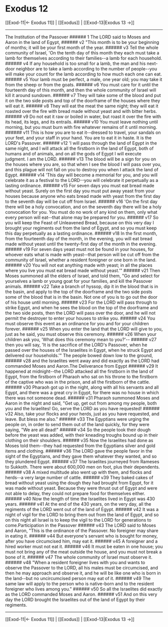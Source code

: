 # Exodus 12

[[Exod-11|← Exodus 11]] | [[Exodus]] | [[Exod-13|Exodus 13 →]]
***

The Institution of the Passover ###### 1 The LORD said to Moses and Aaron in the land of Egypt, ###### v2 "This month is to be your beginning of months; it will be your first month of the year. ###### v3 Tell the whole community of Israel, 'On the tenth day of this month they each must take a lamb for themselves according to their families--a lamb for each household. ###### v4 If any household is too small for a lamb, the man and his next-door neighbor are to take a lamb according to the number of people--you will make your count for the lamb according to how much each one can eat. ###### v5 Your lamb must be perfect, a male, one year old; you may take it from the sheep or from the goats. ###### v6 You must care for it until the fourteenth day of this month, and then the whole community of Israel will kill it around sundown. ###### v7 They will take some of the blood and put it on the two side posts and top of the doorframe of the houses where they will eat it. ###### v8 They will eat the meat the same night; they will eat it roasted over the fire with bread made without yeast and with bitter herbs. ###### v9 Do not eat it raw or boiled in water, but roast it over the fire with its head, its legs, and its entrails. ###### v10 You must leave nothing until morning, but you must burn with fire whatever remains of it until morning. ###### v11 This is how you are to eat it--dressed to travel, your sandals on your feet, and your staff in your hand. You are to eat it in haste. It is the LORD's Passover. ###### v12 'I will pass through the land of Egypt in the same night, and I will attack all the firstborn in the land of Egypt, both of humans and of animals, and on all the gods of Egypt I will execute judgment. I am the LORD. ###### v13 The blood will be a sign for you on the houses where you are, so that when I see the blood I will pass over you, and this plague will not fall on you to destroy you when I attack the land of Egypt. ###### v14 'This day will become a memorial for you, and you will celebrate it as a festival to the LORD--you will celebrate it perpetually as a lasting ordinance. ###### v15 For seven days you must eat bread made without yeast. Surely on the first day you must put away yeast from your houses because anyone who eats bread made with yeast from the first day to the seventh day will be cut off from Israel. ###### v16 'On the first day there will be a holy convocation, and on the seventh day there will be a holy convocation for you. You must do no work of any kind on them, only what every person will eat--that alone may be prepared for you. ###### v17 So you will keep the Feast of Unleavened Bread, because on this very day I brought your regiments out from the land of Egypt, and so you must keep this day perpetually as a lasting ordinance. ###### v18 In the first month, from the fourteenth day of the month, in the evening, you will eat bread made without yeast until the twenty-first day of the month in the evening. ###### v19 For seven days yeast must not be found in your houses, for whoever eats what is made with yeast--that person will be cut off from the community of Israel, whether a resident foreigner or one born in the land. ###### v20 You will not eat anything made with yeast; in all the places where you live you must eat bread made without yeast.'" ###### v21 Then Moses summoned all the elders of Israel, and told them, "Go and select for yourselves a lamb or young goat for your families, and kill the Passover animals. ###### v22 Take a branch of hyssop, dip it in the blood that is in the basin, and apply to the top of the doorframe and the two side posts some of the blood that is in the basin. Not one of you is to go out the door of his house until morning. ###### v23 For the LORD will pass through to strike Egypt, and when he sees the blood on the top of the doorframe and the two side posts, then the LORD will pass over the door, and he will not permit the destroyer to enter your houses to strike you. ###### v24 You must observe this event as an ordinance for you and for your children forever. ###### v25 When you enter the land that the LORD will give to you, just as he said, you must observe this ceremony. ###### v26 When your children ask you, 'What does this ceremony mean to you?'-- ###### v27 then you will say, 'It is the sacrifice of the LORD's Passover, when he passed over the houses of the Israelites in Egypt, when he struck Egypt and delivered our households.'" The people bowed down low to the ground, ###### v28 and the Israelites went away and did exactly as the LORD had commanded Moses and Aaron.The Deliverance from Egypt ###### v29 It happened at midnight--the LORD attacked all the firstborn in the land of Egypt, from the firstborn of Pharaoh who sat on his throne to the firstborn of the captive who was in the prison, and all the firstborn of the cattle. ###### v30 Pharaoh got up in the night, along with all his servants and all Egypt, and there was a great cry in Egypt, for there was no house in which there was not someone dead. ###### v31 Pharaoh summoned Moses and Aaron in the night and said, "Get up, get out from among my people, both you and the Israelites! Go, serve the LORD as you have requested! ###### v32 Also, take your flocks and your herds, just as you have requested, and leave. But bless me also." ###### v33 The Egyptians were urging the people on, in order to send them out of the land quickly, for they were saying, "We are all dead!" ###### v34 So the people took their dough before the yeast was added, with their kneading troughs bound up in their clothing on their shoulders. ###### v35 Now the Israelites had done as Moses told them--they had requested from the Egyptians silver and gold items and clothing. ###### v36 The LORD gave the people favor in the sight of the Egyptians, and they gave them whatever they wanted, and so they plundered Egypt. ###### v37 The Israelites journeyed from Rameses to Sukkoth. There were about 600,000 men on foot, plus their dependents. ###### v38 A mixed multitude also went up with them, and flocks and herds--a very large number of cattle. ###### v39 They baked cakes of bread without yeast using the dough they had brought from Egypt, for it was made without yeast. Because they were thrust out of Egypt and were not able to delay, they could not prepare food for themselves either. ###### v40 Now the length of time the Israelites lived in Egypt was 430 years. ###### v41 At the end of the 430 years, on the very day, all the regiments of the LORD went out of the land of Egypt. ###### v42 It was a night of vigil for the LORD to bring them out from the land of Egypt, and so on this night all Israel is to keep the vigil to the LORD for generations to come.Participation in the Passover ###### v43 The LORD said to Moses and Aaron, "This is the ordinance of the Passover. No foreigner may share in eating it. ###### v44 But everyone's servant who is bought for money, after you have circumcised him, may eat it. ###### v45 A foreigner and a hired worker must not eat it. ###### v46 It must be eaten in one house; you must not bring any of the meat outside the house, and you must not break a bone of it. ###### v47 The whole community of Israel must observe it. ###### v48 "When a resident foreigner lives with you and wants to observe the Passover to the LORD, all his males must be circumcised, and then he may approach and observe it, and he will be like one who is born in the land--but no uncircumcised person may eat of it. ###### v49 The same law will apply to the person who is native-born and to the resident foreigner who lives among you." ###### v50 So all the Israelites did exactly as the LORD commanded Moses and Aaron. ###### v51 And on this very day the LORD brought the Israelites out of the land of Egypt by their regiments.

***
[[Exod-11|← Exodus 11]] | [[Exodus]] | [[Exod-13|Exodus 13 →]]
